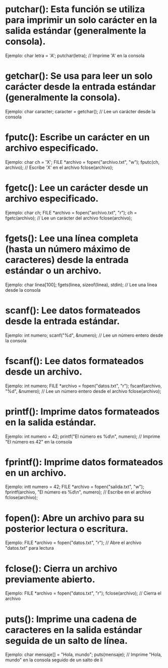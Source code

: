 # putchar(): Esta función se utiliza para imprimir un solo carácter en la salida estándar (generalmente la consola).

Ejemplo:
char letra = 'A';
putchar(letra); // Imprime 'A' en la consola


# getchar(): Se usa para leer un solo carácter desde la entrada estándar (generalmente la consola).


Ejemplo:
char caracter;
caracter = getchar(); // Lee un carácter desde la consola


# fputc(): Escribe un carácter en un archivo especificado.

Ejemplo:
char ch = 'X';
FILE *archivo = fopen("archivo.txt", "w");
fputc(ch, archivo); // Escribe 'X' en el archivo
fclose(archivo);


# fgetc(): Lee un carácter desde un archivo especificado.

Ejemplo:
char ch;
FILE *archivo = fopen("archivo.txt", "r");
ch = fgetc(archivo); // Lee un carácter del archivo
fclose(archivo);


# fgets(): Lee una línea completa (hasta un número máximo de caracteres) desde la entrada estándar o un archivo.

Ejemplo:
char linea[100];
fgets(linea, sizeof(linea), stdin); // Lee una línea desde la consola


# scanf(): Lee datos formateados desde la entrada estándar.

Ejemplo:
int numero;
scanf("%d", &numero); // Lee un número entero desde la consola


# fscanf(): Lee datos formateados desde un archivo.

Ejemplo:
int numero;
FILE *archivo = fopen("datos.txt", "r");
fscanf(archivo, "%d", &numero); // Lee un número entero desde el archivo
fclose(archivo);


# printf(): Imprime datos formateados en la salida estándar.

Ejemplo:
int numero = 42;
printf("El número es %d\n", numero); // Imprime "El número es 42" en la consola


# fprintf(): Imprime datos formateados en un archivo.

Ejemplo:
intt numero = 42;
FILE *archivo = fopen("salida.txt", "w");
fprintf(archivo, "El número es %d\n", numero); // Escribe en el archivo
fclose(archivo);

    
# fopen(): Abre un archivo para su posterior lectura o escritura.

Ejemplo:
FILE *archivo = fopen("datos.txt", "r"); // Abre el archivo "datos.txt" para lectura


# fclose(): Cierra un archivo previamente abierto.

Ejemplo:
FILE *archivo = fopen("datos.txt", "r");
fclose(archivo); // Cierra el archivo


# puts(): Imprime una cadena de caracteres en la salida estándar seguida de un salto de línea.

Ejemplo:
char mensaje[] = "Hola, mundo";
puts(mensaje); // Imprime "Hola, mundo" en la consola seguido de un salto de lí